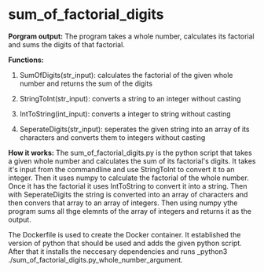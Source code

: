 # sum_of_factorial_digits

**Porgram output:**
The program takes a whole number, calculates its factorial and sums the digits of that factorial. 

**Functions:**
1. SumOfDigits(str_input): calculates the factorial of the given whole number and returns the sum of the digits
    
2. StringToInt(str_input): converts a string to an integer without casting
    
3. IntToString(int_input): converts a integer to string without casting
    
4. SeperateDigits(str_input): seperates the given string into an array of its characters and converts them to integers without casting

**How it works:**
The sum_of_factorial_digits.py is the python script that takes a given whole number and calculates the sum of its factorial's digits. It takes it's input from the commandline and use StringToInt to convert it to an integer. Then it uses numpy to calculate the factorial of the whole number. Once it has the factorial it uses IntToString to convert it into a string. Then with SeperateDigits the string is converted into an array of characters and then convers that array to an array of integers. Then using numpy ythe program sums all thge elemnts of the array of integers and returns it as the output.

The Dockerfile is used to create the Docker container. It established the version of python that should be used and adds the given python script. After that it installs the neccesary dependencies and runs _python3 ./sum_of_factorial_digits.py_whole_number_argument. 

